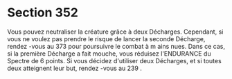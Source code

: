 # Section 352

Vous pouvez neutraliser la créature grâce à deux Décharges. Cependant, si vous ne
voulez pas prendre le risque de lancer la seconde Décharge, rendez -vous au  373  pour
poursuivre le combat à m ains nues. Dans ce cas, si la première Décharge a fait mouche,
vous réduisez l'ENDURANCE du Spectre de 6 points. Si vous décidez d'utiliser deux
Décharges, et si toutes deux atteignent leur but, rendez -vous au  239 .